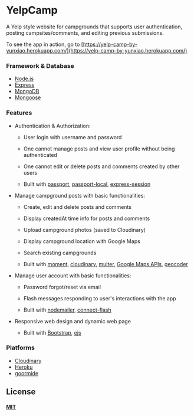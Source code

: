 # YelpCamp

A Yelp style website for campgrounds that supports user authentication, posting campsites/comments, and editing previous submissions.

To see the app in action, go to [https://yelp-camp-by-yunxiao.herokuapp.com/](https://yelp-camp-by-yunxiao.herokuapp.com/)

### Framework & Database

* [Node.js](https://nodejs.org/en/)
* [Express](https://expressjs.com/)
* [MongoDB](https://www.mongodb.com/)
* [Mongoose](http://mongoosejs.com/)

### Features

* Authentication & Authorization:
  
  * User login with username and password

  * One cannot manage posts and view user profile without being authenticated

  * One cannot edit or delete posts and comments created by other users
  
  * Built with [passport](http://www.passportjs.org/), [passport-local](https://github.com/jaredhanson/passport-local#passport-local), [express-session](https://github.com/expressjs/session#express-session)

* Manage campground posts with basic functionalities:

  * Create, edit and delete posts and comments
  
  * Display createdAt time info for posts and comments

  * Upload campground photos (saved to Cloudinary)

  * Display campground location with Google Maps 
  
  * Search existing campgrounds
  
  * Built with [moment](https://momentjs.com/), [cloudinary](https://cloudinary.com/), [multer](https://www.npmjs.com/package/multer), [Google Maps APIs](https://developers.google.com/maps/), [geocoder](https://github.com/wyattdanger/geocoder#geocoder)

* Manage user account with basic functionalities:

  * Password forgot/reset via email

  * Flash messages responding to user's interactions with the app
  
  * Built with [nodemailer](https://nodemailer.com/about/), [connect-flash](https://github.com/jaredhanson/connect-flash#connect-flash)

* Responsive web design and dynamic web page

  * Built with [Bootstrap](https://getbootstrap.com/), [ejs](http://ejs.co/)
  
### Platforms

* [Cloudinary](https://cloudinary.com/)
* [Heroku](https://www.heroku.com/)
* [goormide](https://ide.goorm.io/)

## License

#### [MIT](./LICENSE)
